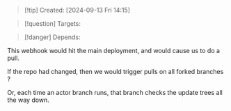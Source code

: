 
>[!tip] Created: [2024-09-13 Fri 14:15]

>[!question] Targets: 

>[!danger] Depends: 

This webhook would hit the main deployment, and would cause us to do a pull.

If the repo had changed, then we would trigger pulls on all forked branches ?

Or, each time an actor branch runs, that branch checks the update trees all the way down.
